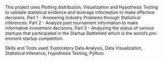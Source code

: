 This project uses Plotting distribution, Visualization and Hypothesis Testing to validate statistical evidence and leverage information to make effective decisions.
Part 1 - Answering Industry Problems through Statistical inferences.
Part 2 - Analyze past tournament information to make informative investment decisions.
Part 3 - Analyzing the status of various startups that participated in the Startup Battlefield which is the world’s pre-eminent startup competition.


Skills and Tools used: Exploratory Data Analysis, Data Visualization, Statistical Inference, Hypothesis Testing, Python.
